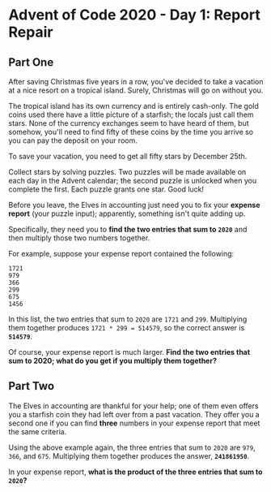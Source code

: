 # Advent of Code 2020 - Day 1: Report Repair

## Part One

After saving Christmas five years in a row, you've decided to take a vacation at
a nice resort on a tropical island. Surely, Christmas will go on without you.

The tropical island has its own currency and is entirely cash-only. The gold
coins used there have a little picture of a starfish; the locals just call them
stars. None of the currency exchanges seem to have heard of them, but somehow,
you'll need to find fifty of these coins by the time you arrive so you can pay
the deposit on your room.

To save your vacation, you need to get all fifty stars by December 25th.

Collect stars by solving puzzles. Two puzzles will be made available on each day
in the Advent calendar; the second puzzle is unlocked when you complete the
first. Each puzzle grants one star. Good luck!

Before you leave, the Elves in accounting just need you to fix your **expense
report** (your puzzle input); apparently, something isn't quite adding up.

Specifically, they need you to **find the two entries that sum to `2020`** and
then multiply those two numbers together.

For example, suppose your expense report contained the following:

```
1721
979
366
299
675
1456
```

In this list, the two entries that sum to `2020` are `1721` and `299`. Multiplying
them together produces `1721 * 299 = 514579`, so the correct answer is **`514579`**.

Of course, your expense report is much larger. **Find the two entries that sum to
2020; what do you get if you multiply them together?**

## Part Two

The Elves in accounting are thankful for your help; one of them even offers you
a starfish coin they had left over from a past vacation. They offer you a second
one if you can find **three** numbers in your expense report that meet the same
criteria.

Using the above example again, the three entries that sum to `2020` are `979`,
`366`, and `675`. Multiplying them together produces the answer, **`241861950`**.

In your expense report, **what is the product of the three entries that sum to
`2020`?**
